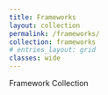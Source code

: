 ```yaml
---
title: Frameworks
layout: collection
permalink: /frameworks/
collection: frameworks
# entries_layout: grid
classes: wide
---
```


Framework Collection